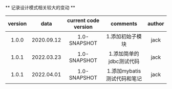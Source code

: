 ** 记录设计模式相关较大的变动 **

| version |    data    |  current code version  | comments | author |
| :-----: |  :-------: |  :------------------:  | :------: | :----: |
|  1.0.0  | 2020.09.12 |       1.0-SNAPSHOT     | 1.添加初始子模块 | jack |
|  1.0.1  | 2022.03.23 |       1.0-SNAPSHOT     | 1.添加简单的jdbc测试代码 | jack |
|  1.0.1  | 2022.04.01 |       1.0-SNAPSHOT     | 1.添加mybatis测试代码和笔记 | jack |
